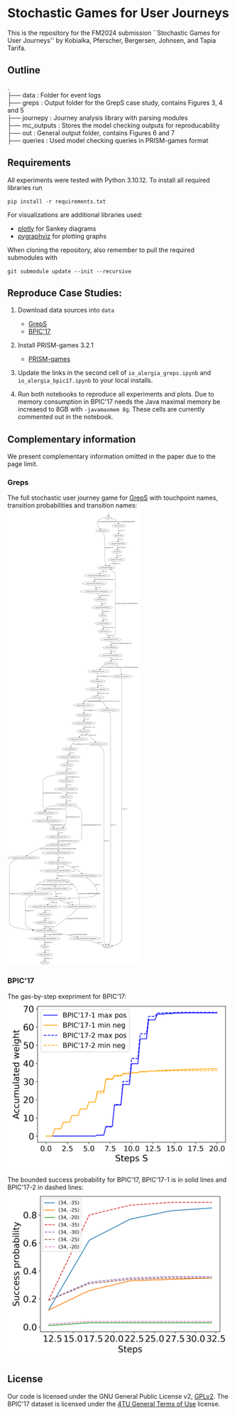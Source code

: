 # Stochastic Games for User Journeys
This is the repository for the FM2024 submission ``Stochastic Games for User Journeys'' by Kobialka, Pferscher, Bergersen, Johnsen, and Tapia Tarifa.

## Outline
.  
├── data : Folder for event logs  
├── greps : Output folder for the GrepS case study, contains Figures 3, 4 and 5  
├── journepy : Journey analysis library with parsing modules  
├── mc_outputs : Stores the model checking outputs for reproducability  
├── out : General output folder, contains Figures 6 and 7  
├── queries : Used model checking queries in PRISM-games format  


## Requirements
All experiments were tested with Python 3.10.12. To install all required libraries run
```
pip install -r requirements.txt
```
For visualizations are additional libraries used:
- [plotly](https://plotly.com/python/getting-started/) for Sankey diagrams
- [pygraphviz](https://pygraphviz.github.io/documentation/stable/install.html) for plotting graphs

When cloning the repository, also remember to pull the required submodules with
```
git submodule update --init --recursive
```

## Reproduce Case Studies:

1. Download data sources into `data`
    - [GrepS](https://zenodo.org/records/6962413/files/data.csv?download=1)
    - [BPIC'17](https://data.4tu.nl/articles/dataset/BPI_Challenge_2017/12696884)

2. Install PRISM-games 3.2.1
    - [PRISM-games](https://www.prismmodelchecker.org/games/download.php)

3. Update the links in the second cell of `io_alergia_greps.ipynb` and `io_alergia_bpic17.ipynb` to your local installs.

4. Run both notebooks to reproduce all experiments and plots.
   Due to memory consumption in BPIC'17 needs the Java maximal memory be increaesd to 8GB with `-javamaxmem 8g`. 
    These cells are currently commented out in the notebook.

## Complementary information
We present complementary information omitted in the paper due to the page limit.

### Greps 

The full stochastic user journey game for [GrepS](/greps/greps-example_environment_actions.png) with touchpoint names, transition probabilities and transition names:
![Full GrepS SUJG](/greps/greps-example_environment_actions.png)

### BPIC'17

The gas-by-step exepriment for BPIC'17:
![Stepwise gas bounds](/out/bpic_17_steps.png)

The bounded success probability for BPIC'17, BPIC'17-1 is in solid lines and BPIC'17-2 in dashed lines:
![Bounded success probability](/out/bpic_bounded.png)


## License
Our code is licensed under the GNU General Public License v2, [GPLv2](https://www.gnu.org/licenses/old-licenses/gpl-2.0.html).
The BPIC'17 dataset is licensed under the [4TU General Terms of Use](https://data.4tu.nl/articles/_/12721292/1) license.